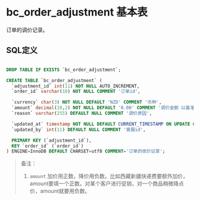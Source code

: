 # bc_order_adjustment 基本表

订单的调价记录。

## SQL定义

```sql

DROP TABLE IF EXISTS `bc_order_adjustment`;

CREATE TABLE `bc_order_adjustment` (
  `adjustment_id` int(11) NOT NULL AUTO_INCREMENT,
  `order_id` varchar(18) NOT NULL COMMENT '订单id',

  `currency` char(3) NOT NULL DEFAULT 'NZD' COMMENT '币种',
  `amount` decimal(10,2) NOT NULL DEFAULT '0.00' COMMENT '调价金额 以基准货币计',
  `reason` varchar(255) DEFAULT NULL COMMENT '调价原因',

  `updated_at` timestamp NOT NULL DEFAULT CURRENT_TIMESTAMP ON UPDATE CURRENT_TIMESTAMP COMMENT '更新时间',
  `updated_by` int(11) DEFAULT NULL COMMENT '客服id',

  PRIMARY KEY (`adjustment_id`),
  KEY `order_id` (`order_id`)
) ENGINE=InnoDB DEFAULT CHARSET=utf8 COMMENT='订单的改价记录';

```

> 备注：
> 1. `amount` 加价用正数，降价用负数。比如西藏新疆快递费要额外加价，amount要填一个正数。对某个客户进行促销，对一个商品稍微降点价，amount就要用负数。
